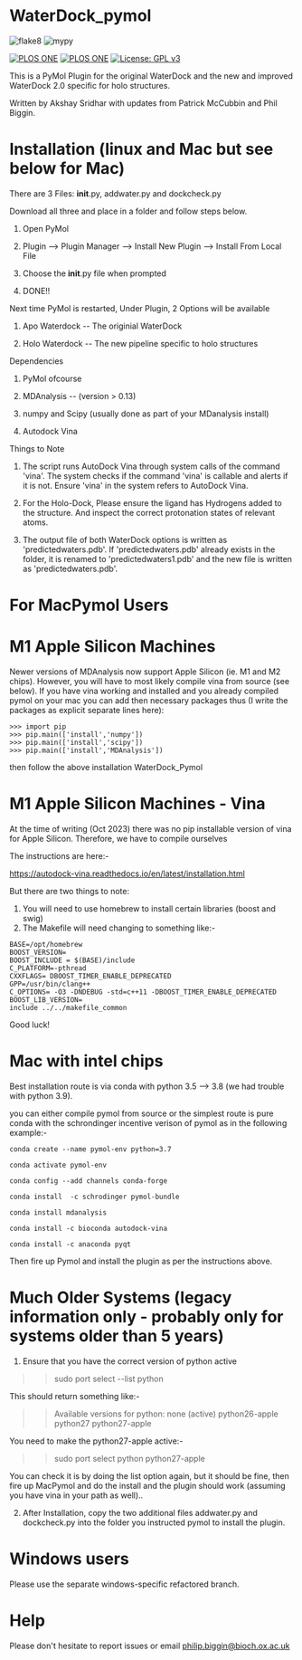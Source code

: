 # WaterDock_pymol

![flake8](https://github.com/bigginlab/WaterDock_pymol/workflows/flake8/badge.svg?branch=master) ![mypy](https://github.com/bigginlab/WaterDock_pymol/workflows/mypy/badge.svg)

[![PLOS ONE](https://img.shields.io/badge/PLOS%20ONE-10.1371%2Fjournal.pone.0172743-blue)](https://journals.plos.org/plosone/article?id=10.1371/journal.pone.0172743)
[![PLOS ONE](https://img.shields.io/badge/PLOS%20ONE-10.1371%2Fjournal.pone.0032036-blue)](https://journals.plos.org/plosone/article?id=10.1371/journal.pone.0032036)
[![License: GPL v3](https://img.shields.io/badge/License-GPL%20v3-blue.svg)](https://www.gnu.org/licenses/gpl-3.0)

This is a PyMol Plugin for the original WaterDock and the new and improved WaterDock 2.0 specific for holo structures.

Written by Akshay Sridhar with updates from Patrick McCubbin and Phil Biggin.



Installation (linux and Mac but see below for Mac)
==================================================

There are 3 Files: __init__.py, addwater.py and dockcheck.py

Download all three and place in a folder and follow steps below. 

1) Open PyMol

2) Plugin --> Plugin Manager --> Install New Plugin --> Install From Local File

3) Choose the __init__.py file when prompted

4) DONE!!



Next time PyMol is restarted, Under Plugin, 2 Options will be available

1) Apo Waterdock -- The originial WaterDock

2) Holo Waterdock -- The new pipeline specific to holo structures



Dependencies

1) PyMol ofcourse 

2) MDAnalysis -- (version > 0.13)

3) numpy and Scipy (usually done as part of your MDanalysis install)

4) Autodock Vina 



Things to Note

1) The script runs AutoDock Vina through system calls of the command 'vina'. The system checks if the command 'vina' is callable and alerts if it is not. Ensure 'vina' in the system refers to AutoDock Vina. 

2) For the Holo-Dock, Please ensure the ligand has Hydrogens added to the structure. And inspect the correct protonation states of relevant atoms. 

3) The output file of both WaterDock options is written as 'predictedwaters.pdb'. If 'predictedwaters.pdb' already exists in the folder, it is renamed to 'predictedwaters1.pdb' and the new file is written as 'predictedwaters.pdb'.


For MacPymol Users
==================


M1 Apple Silicon Machines
=========================

Newer versions of MDAnalysis now support Apple Silicon (ie. M1 and M2 chips).  However, you will have to most likely compile vina from source (see below).  If you have vina working and installed and you already compiled pymol on your mac you can add then necessary packages thus (I write the packages as explicit separate lines here):

```
>>> import pip
>>> pip.main(['install','numpy'])
>>> pip.main(['install','scipy'])
>>> pip.main(['install','MDAnalysis'])
```

then follow the above installation WaterDock_Pymol

M1 Apple Silicon Machines - Vina
================================

At the time of writing (Oct 2023) there was no pip installable version of vina for Apple Silicon.  Therefore, we have to compile ourselves

The instructions are here:-

 https://autodock-vina.readthedocs.io/en/latest/installation.html

But there are two things to note:

1.  You will need to use homebrew to install certain libraries (boost and swig)
2.  The Makefile will need changing to something like:-

```
BASE=/opt/homebrew
BOOST_VERSION=
BOOST_INCLUDE = $(BASE)/include
C_PLATFORM=-pthread
CXXFLAGS= DBOOST_TIMER_ENABLE_DEPRECATED
GPP=/usr/bin/clang++
C_OPTIONS= -O3 -DNDEBUG -std=c++11 -DBOOST_TIMER_ENABLE_DEPRECATED 
BOOST_LIB_VERSION=
include ../../makefile_common
```
Good luck!


Mac with intel chips
====================

Best installation route is via conda with python 3.5 --> 3.8 (we had trouble with python 3.9).

you can either compile pymol from source or the simplest route is pure conda with the schrondinger incentive verison of pymol as in the following example:-

```
conda create --name pymol-env python=3.7

conda activate pymol-env

conda config --add channels conda-forge

conda install  -c schrodinger pymol-bundle

conda install mdanalysis

conda install -c bioconda autodock-vina

conda install -c anaconda pyqt
```

Then fire up Pymol and install the plugin as per the instructions above.

Much Older Systems (legacy information only - probably only for systems older than 5 years)
============================================

1) Ensure that you have the correct version of python active

>> sudo port select --list python

This should return something like:-

>> Available versions for python:
>> none (active)
>> python26-apple
>> python27
>> python27-apple 

You need to make the python27-apple active:-

>> sudo port select python python27-apple

You can check it is by doing the list option again, but it should be fine, then fire up MacPymol and do the install and the plugin should work (assuming you have vina in your path as well)..
 

2) After Installation, copy the two additional files addwater.py and dockcheck.py into the folder you instructed pymol to install the plugin. 

Windows users
=============

Please use the separate windows-specific refactored branch.

 Help
 ====
 
 Please don't hesitate to report issues or email philip.biggin@bioch.ox.ac.uk
 
